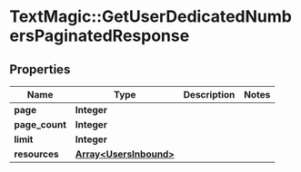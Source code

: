 # TextMagic::GetUserDedicatedNumbersPaginatedResponse

## Properties
Name | Type | Description | Notes
------------ | ------------- | ------------- | -------------
**page** | **Integer** |  | 
**page_count** | **Integer** |  | 
**limit** | **Integer** |  | 
**resources** | [**Array&lt;UsersInbound&gt;**](UsersInbound.md) |  | 


